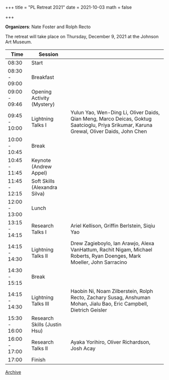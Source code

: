 +++
title = "PL Retreat 2021"
date = 2021-10-03
math = false

+++

**Organizers**: Nate Foster and Rolph Recto

The retreat will take place on Thursday, December 9, 2021 at the Johnson Art Museum.


| Time           | Session                        |           |
|----------------|--------------------------------|-----------|
| 08:30          | Start                          |           |
| 08:30 - 09:00  | Breakfast                      |           |
| 09:00 - 09:46  | Opening Activity (Mystery)     |           |
| 09:45 - 10:00  | Lightning Talks I              | Yulun Yao, Wen-Ding Li, Oliver Daids, Qian Meng, Marco Deicas, Goktug Saatcioglu, Priya Srikumar, Karuna Grewal, Oliver Daids, John Chen |
| 10:00 - 10:45  | Break                          |           |
| 10:45 - 11:45  | Keynote (Andrew Appel)         |           |
| 11:45 - 12:15  | Soft Skills (Alexandra Silva)  |           |
| 12:00 - 13:00  | Lunch                          |           |
| 13:15 - 14:15  | Research Talks I               | Ariel Kellison, Griffin Berlstein, Siqiu Yao |
| 14:15 - 14:30  | Lightning Talks II             | Drew Zagieboylo, Ian Arawjo, Alexa VanHattum, Rachit Nigam, Michael Roberts, Ryan Doenges, Mark Moeller, John Sarracino |
| 14:30 - 15:15  | Break                          |           |
| 14:15 - 14:30  | Lightning Talks III            | Haobin Ni, Noam Zilberstein, Rolph Recto, Zachary Susag, Anshuman Mohan, Jialu Bao, Eric Campbell, Dietrich Geisler |
| 15:30 - 16:00  | Research Skills (Justin Hsu)   |           |
| 16:00 - 17:00  | Research Talks II              | Ayaka Yorihiro, Oliver Richardson, Josh Acay |
| 17:00          | Finish                         |           |

[Archive](../)

